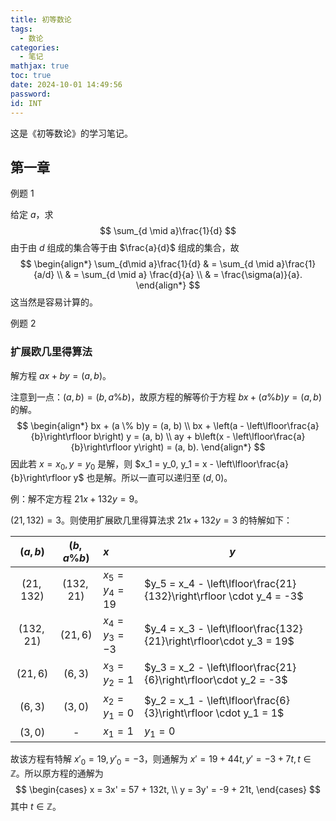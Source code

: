 ```yaml
---
title: 初等数论
tags:
  - 数论
categories:
  - 笔记
mathjax: true
toc: true
date: 2024-10-01 14:49:56
password:
id: INT
---
```


这是《初等数论》的学习笔记。

<!--more-->

## 第一章

例题 1

给定 $a$，求
$$
\sum_{d \mid a}\frac{1}{d}
$$
由于由 $d$ 组成的集合等于由 $\frac{a}{d}$ 组成的集合，故
$$
\begin{align*}
\sum_{d\mid a}\frac{1}{d} & = \sum_{d \mid a}\frac{1}{a/d} \\
& = \sum_{d \mid a} \frac{d}{a} \\
& = \frac{\sigma(a)}{a}.
\end{align*}
$$
这当然是容易计算的。

例题 2

### 扩展欧几里得算法

解方程 $ax + by = (a, b)$。

注意到一点：$(a, b) = (b, a \% b)$，故原方程的解等价于方程 $bx + (a \% b)y = (a, b)$ 的解。
$$
\begin{align*}
bx + (a \% b)y = (a, b) \\
bx + \left(a - \left\lfloor\frac{a}{b}\right\rfloor b\right) y = (a, b) \\
ay + b\left(x - \left\lfloor\frac{a}{b}\right\rfloor y\right) = (a, b).
\end{align*}
$$
因此若 $x = x_0, y = y_0$ 是解，则 $x_1 = y_0, y_1 = x - \left\lfloor\frac{a}{b}\right\rfloor y$ 也是解。所以一直可以递归至 $(d, 0)$。

例：解不定方程 $21x + 132y = 9$。

$(21, 132) = 3$。则使用扩展欧几里得算法求 $21x + 132y = 3$ 的特解如下：

|  $(a, b)$   | $(b, a \% b)$ | $x$              | $y$                                                          |
| :---------: | :-----------: | :--------------- | ------------------------------------------------------------ |
| $(21, 132)$ |  $(132, 21)$  | $x_5 = y_4 = 19$ | $y_5 = x_4 - \left\lfloor\frac{21}{132}\right\rfloor \cdot y_4 = -3$ |
| $(132, 21)$ |   $(21, 6)$   | $x_4 = y_3 = -3$ | $y_4 = x_3 - \left\lfloor\frac{132}{21}\right\rfloor\cdot y_3 = 19$ |
|  $(21, 6)$  |   $(6, 3)$    | $x_3 = y_2 = 1$  | $y_3 = x_2 - \left\lfloor\frac{21}{6}\right\rfloor\cdot y_2 = -3$ |
|  $(6, 3)$   |   $(3, 0)$    | $x_2 = y_1 = 0$  | $y_2 = x_1 - \left\lfloor\frac{6}{3}\right\rfloor \cdot y_1 = 1$ |
|  $(3, 0)$   |       -       | $x_1 = 1$        | $y_1 = 0$                                                    |

故该方程有特解 $x'_0 = 19, y'_0 = -3$，则通解为 $x' = 19 + 44t, y' = -3 + 7t, t \in \mathbb{Z}$。所以原方程的通解为
$$
\begin{cases}
x = 3x' = 57 + 132t, \\
y = 3y' = -9 + 21t,
\end{cases}
$$
其中 $t \in \mathbb{Z}$。
